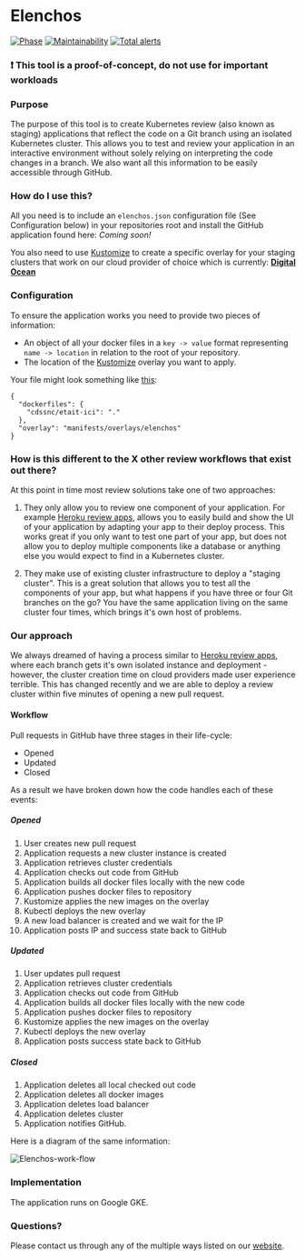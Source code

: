 # Elenchos

[![Phase](https://img.shields.io/badge/Phase-Alpha-f90277.svg)](https://digital.canada.ca/products/) [![Maintainability](https://api.codeclimate.com/v1/badges/9a136d7466cf164780f3/maintainability)](https://codeclimate.com/github/cds-snc/elenchos/maintainability) [![Total alerts](https://img.shields.io/lgtm/alerts/g/cds-snc/elenchos.svg?logo=lgtm&logoWidth=18)](https://lgtm.com/projects/g/cds-snc/elenchos/alerts/)

### :exclamation: This tool is a proof-of-concept, do not use for important workloads

### Purpose

The purpose of this tool is to create Kubernetes review (also known as staging) applications that reflect the code on a Git branch using an isolated Kubernetes cluster. This allows you to test and review your application in an interactive environment without solely relying on interpreting the code changes in a branch. We also want all this information to be easily accessible through GitHub.

### How do I use this?

All you need is to include an `elenchos.json` configuration file (See Configuration below) in your repositories root and install the GitHub application found here: _Coming soon!_

You also need to use [Kustomize](https://github.com/kubernetes-sigs/kustomize) to create a specific overlay for your staging clusters that work on our cloud provider of choice which is currently: [**Digital Ocean**](https://www.digitalocean.com/products/kubernetes/)

### Configuration

To ensure the application works you need to provide two pieces of information:

- An object of all your docker files in a `key -> value` format representing `name -> location` in relation to the root of your repository.
- The location of the [Kustomize](https://github.com/kubernetes-sigs/kustomize) overlay you want to apply.

Your file might look something like [this](https://github.com/cds-snc/etait-ici/blob/master/elenchos.json):

```
{
  "dockerfiles": {
    "cdssnc/etait-ici": "."
  },
  "overlay": "manifests/overlays/elenchos"
}
```

### How is this different to the X other review workflows that exist out there?

At this point in time most review solutions take one of two approaches:

1. They only allow you to review one component of your application. For example [Heroku review apps](https://devcenter.heroku.com/articles/github-integration-review-apps), allows you to easily build and show the UI of your application by adapting your app to their deploy process. This works great if you only want to test one part of your app, but does not allow you to deploy multiple components like a database or anything else you would expect to find in a Kubernetes cluster.

2. They make use of existing cluster infrastructure to deploy a "staging cluster". This is a great solution that allows you to test all the components of your app, but what happens if you have three or four Git branches on the go? You have the same application living on the same cluster four times, which brings it's own host of problems.

### Our approach

We always dreamed of having a process similar to [Heroku review apps](https://devcenter.heroku.com/articles/github-integration-review-apps), where each branch gets it's own isolated instance and deployment - however, the cluster creation time on cloud providers made user experience terrible. This has changed recently and we are able to deploy a review cluster within five minutes of opening a new pull request.

#### Workflow

Pull requests in GitHub have three stages in their life-cycle:

- Opened
- Updated
- Closed

As a result we have broken down how the code handles each of these events:

##### Opened

1. User creates new pull request
2. Application requests a new cluster instance is created
3. Application retrieves cluster credentials
4. Application checks out code from GitHub
5. Application builds all docker files locally with the new code
6. Application pushes docker files to repository
7. Kustomize applies the new images on the overlay
8. Kubectl deploys the new overlay
9. A new load balancer is created and we wait for the IP
10. Application posts IP and success state back to GitHub

##### Updated

1. User updates pull request
2. Application retrieves cluster credentials
3. Application checks out code from GitHub
4. Application builds all docker files locally with the new code
5. Application pushes docker files to repository
6. Kustomize applies the new images on the overlay
7. Kubectl deploys the new overlay
8. Application posts success state back to GitHub

##### Closed

1. Application deletes all local checked out code
2. Application deletes all docker images
3. Application deletes load balancer
4. Application deletes cluster
5. Application notifies GitHub.

Here is a diagram of the same information:

![Elenchos-work-flow](https://user-images.githubusercontent.com/867334/54051171-29548d00-41af-11e9-8e8f-12d11b3d2f97.png)

### Implementation

The application runs on Google GKE.

### Questions?

Please contact us through any of the multiple ways listed on our [website](https://digital.canada.ca/).
